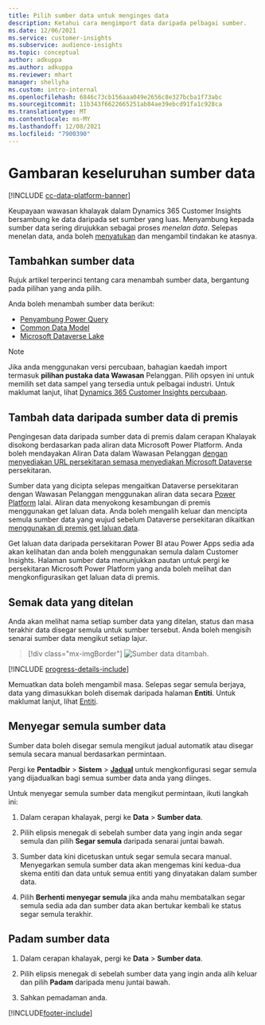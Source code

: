 ```yaml
---
title: Pilih sumber data untuk menginges data
description: Ketahui cara mengimport data daripada pelbagai sumber.
ms.date: 12/06/2021
ms.service: customer-insights
ms.subservice: audience-insights
ms.topic: conceptual
author: adkuppa
ms.author: adkuppa
ms.reviewer: mhart
manager: shellyha
ms.custom: intro-internal
ms.openlocfilehash: 6846c73cb156aaa049e2656c8e327bcba1f73abc
ms.sourcegitcommit: 11b343f6622665251ab84ae39ebcd91fa1c928ca
ms.translationtype: MT
ms.contentlocale: ms-MY
ms.lasthandoff: 12/08/2021
ms.locfileid: "7900390"
---
```

# <a name="data-sources-overview"></a>Gambaran keseluruhan sumber data

[!INCLUDE [cc-data-platform-banner](../includes/cc-data-platform-banner.md)]

Keupayaan wawasan khalayak dalam Dynamics 365 Customer Insights bersambung ke data daripada set sumber yang luas. Menyambung kepada sumber data sering dirujukkan sebagai proses *menelan data*. Selepas menelan data, anda boleh [menyatukan](data-unification.md) dan mengambil tindakan ke atasnya.

## <a name="add-a-data-source"></a>Tambahkan sumber data

Rujuk artikel terperinci tentang cara menambah sumber data, bergantung pada pilihan yang anda pilih.

Anda boleh menambah sumber data berikut:

- [Penyambung Power Query](connect-power-query.md)
- [Common Data Model](connect-common-data-model.md)
- [Microsoft Dataverse Lake](connect-dataverse-managed-lake.md)

> [!NOTE]
> Jika anda menggunakan versi percubaan, bahagian kaedah import termasuk **pilihan pustaka data Wawasan** Pelanggan. Pilih opsyen ini untuk memilih set data sampel yang tersedia untuk pelbagai industri. Untuk maklumat lanjut, lihat [Dynamics 365 Customer Insights percubaan](../trial-signup.md).

## <a name="add-data-from-on-premises-data-sources"></a>Tambah data daripada sumber data di premis

Pengingesan data daripada sumber data di premis dalam cerapan Khalayak disokong berdasarkan pada aliran data Microsoft Power Platform. Anda boleh mendayakan Aliran Data dalam Wawasan Pelanggan [dengan menyediakan URL persekitaran semasa menyediakan Microsoft Dataverse](create-environment.md) persekitaran.

Sumber data yang dicipta selepas mengaitkan Dataverse persekitaran dengan Wawasan Pelanggan menggunakan aliran data secara [Power Platform](/power-query/dataflows/overview-dataflows-across-power-platform-dynamics-365) lalai. Aliran data menyokong kesambungan di premis menggunakan get laluan data. Anda boleh mengalih keluar dan mencipta semula sumber data yang wujud sebelum Dataverse persekitaran dikaitkan [menggunakan di premis get laluan data](/data-integration/gateway/service-gateway-app).

Get laluan data daripada persekitaran Power BI atau Power Apps sedia ada akan kelihatan dan anda boleh menggunakan semula dalam Customer Insights. Halaman sumber data menunjukkan pautan untuk pergi ke persekitaran Microsoft Power Platform yang anda boleh melihat dan mengkonfigurasikan get laluan data di premis.

## <a name="review-ingested-data"></a>Semak data yang ditelan

Anda akan melihat nama setiap sumber data yang ditelan, status dan masa terakhir data disegar semula untuk sumber tersebut. Anda boleh mengisih senarai sumber data mengikut setiap lajur.

> [!div class="mx-imgBorder"]
> ![Sumber data ditambah.](media/configure-data-datasource-added.png "Sumber Data ditambah")

[!INCLUDE [progress-details-include](../includes/progress-details-pane.md)]

Memuatkan data boleh mengambil masa. Selepas segar semula berjaya, data yang dimasukkan boleh disemak daripada halaman **Entiti**. Untuk maklumat lanjut, lihat [Entiti](entities.md).

## <a name="refresh-a-data-source"></a>Menyegar semula sumber data

Sumber data boleh disegar semula mengikut jadual automatik atau disegar semula secara manual berdasarkan permintaan. 

Pergi ke **Pentadbir** > **Sistem** > [**Jadual**](system.md#schedule-tab) untuk mengkonfigurasi segar semula yang dijadualkan bagi semua sumber data anda yang diinges.

Untuk menyegar semula sumber data mengikut permintaan, ikuti langkah ini:

1. Dalam cerapan khalayak, pergi ke **Data** > **Sumber data**.

2. Pilih elipsis menegak di sebelah sumber data yang ingin anda segar semula dan pilih **Segar semula** daripada senarai juntai bawah.

3. Sumber data kini dicetuskan untuk segar semula secara manual. Menyegarkan semula sumber data akan mengemas kini kedua-dua skema entiti dan data untuk semua entiti yang dinyatakan dalam sumber data.

4. Pilih **Berhenti menyegar semula** jika anda mahu membatalkan segar semula sedia ada dan sumber data akan bertukar kembali ke status segar semula terakhir.

## <a name="delete-a-data-source"></a>Padam sumber data

1. Dalam cerapan khalayak, pergi ke **Data** > **Sumber data**.

2. Pilih elipsis menegak di sebelah sumber data yang ingin anda alih keluar dan pilih **Padam** daripada menu juntai bawah.

3. Sahkan pemadaman anda.


[!INCLUDE[footer-include](../includes/footer-banner.md)]
